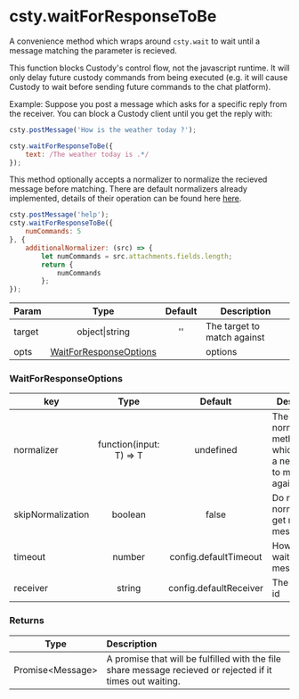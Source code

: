 # csty.waitForResponseToBe

A convenience method which wraps around `csty.wait` to wait until a message matching the parameter is recieved.

This function blocks Custody's control flow, not the javascript runtime. It will only delay future custody commands from being executed (e.g. it will cause Custody to wait before sending future commands to the chat platform).

Example: Suppose you post a message which asks for a specific reply from the receiver. You can block a Custody client until you get the reply with:
```js
csty.postMessage('How is the weather today ?');

csty.waitForResponseToBe({
    text: /The weather today is .*/
});
```
This method optionally accepts a normalizer to normalize the recieved message before matching. There are default normalizers already implemented, details of their operation can be found here
[here](../how/normalization.md).
```js
csty.postMessage('help');
csty.waitForResponseToBe({
    numCommands: 5
}, {
    additionalNormalizer: (src) => {
        let numCommands = src.attachments.fields.length;
        return {
            numCommands
        };
});
```
| Param | Type | Default | Description |
|-------|:-----:|:------:|--------|
|target| object\|string | '' |The target to match against |
| opts | [WaitForResponseOptions](#waitRespOptions) | | options |

### WaitForResponseOptions

| key | Type | Default |Description |
|------|:--------:|:------:| -------- |
|normalizer| function(input: T) => T | undefined | The normalizer method which returns a new object to match against.|
|skipNormalization|boolean| false |Do not do any normalization, get raw message |
| timeout | number | config.defaultTimeout | How long to wait for the message. |
|receiver |string | config.defaultReceiver |The receiver id|

### Returns
| Type | Description |
| -----| :-----------|
|Promise\<Message\>|A promise that will be fulfilled with the file share message recieved or rejected if it times out waiting.|